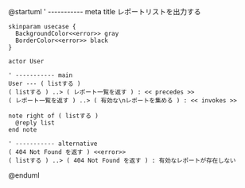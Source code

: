 @startuml
    ' ----------- meta
    title レポートリストを出力する

    skinparam usecase {
      BackgroundColor<<error>> gray
      BorderColor<<error>> black
    }

    actor User

    ' ----------- main
    User --- ( listする )
    ( listする ) ..> ( レポート一覧を返す ) : << precedes >>
    ( レポート一覧を返す ) ..> ( 有効な\nレポートを集める ) : << invokes >>

    note right of ( listする )
      @reply list
    end note

    ' ----------- alternative
    ( 404 Not Found を返す ) <<error>>
    ( listする ) ..> ( 404 Not Found を返す ) : 有効なレポートが存在しない

@enduml
